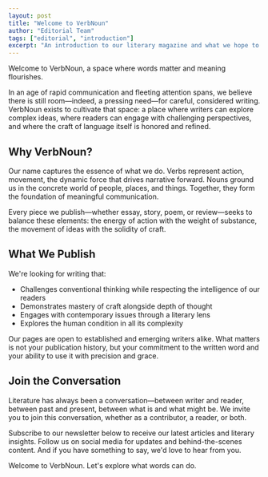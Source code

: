```yaml
---
layout: post
title: "Welcome to VerbNoun"
author: "Editorial Team"
tags: ["editorial", "introduction"]
excerpt: "An introduction to our literary magazine and what we hope to accomplish through thoughtful writing and meaningful discourse."
---
```


Welcome to VerbNoun, a space where words matter and meaning flourishes.

In an age of rapid communication and fleeting attention spans, we believe there is still room—indeed, a pressing need—for careful, considered writing. VerbNoun exists to cultivate that space: a place where writers can explore complex ideas, where readers can engage with challenging perspectives, and where the craft of language itself is honored and refined.

## Why VerbNoun?

Our name captures the essence of what we do. Verbs represent action, movement, the dynamic force that drives narrative forward. Nouns ground us in the concrete world of people, places, and things. Together, they form the foundation of meaningful communication.

Every piece we publish—whether essay, story, poem, or review—seeks to balance these elements: the energy of action with the weight of substance, the movement of ideas with the solidity of craft.

## What We Publish

We're looking for writing that:

- Challenges conventional thinking while respecting the intelligence of our readers
- Demonstrates mastery of craft alongside depth of thought
- Engages with contemporary issues through a literary lens
- Explores the human condition in all its complexity

Our pages are open to established and emerging writers alike. What matters is not your publication history, but your commitment to the written word and your ability to use it with precision and grace.

## Join the Conversation

Literature has always been a conversation—between writer and reader, between past and present, between what is and what might be. We invite you to join this conversation, whether as a contributor, a reader, or both.

Subscribe to our newsletter below to receive our latest articles and literary insights. Follow us on social media for updates and behind-the-scenes content. And if you have something to say, we'd love to hear from you.

Welcome to VerbNoun. Let's explore what words can do.